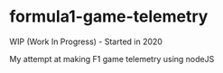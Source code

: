 # formula1-game-telemetry
WIP (Work In Progress) - Started in 2020

My attempt at making F1 game telemetry using nodeJS
